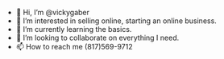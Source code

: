 - 👋 Hi, I’m @vickygaber
- 👀 I’m interested in selling online, starting an online business.
- 🌱 I’m currently learning the basics.
- 💞️ I’m looking to collaborate on everything I need.
- 📫 How to reach me (817)569-9712

<!---
vickygaber/vickygaber is a ✨ special ✨ repository because its `README.md` (this file) appears on your GitHub profile.
You can click the Preview link to take a look at your changes.
--->
